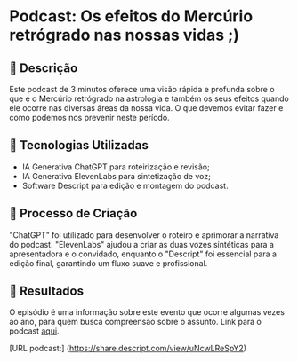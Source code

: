 # Podcast: Os efeitos do Mercúrio retrógrado nas nossas vidas ;)

## 📒 Descrição
Este podcast de 3 minutos oferece uma visão rápida e profunda sobre o que é o Mercúrio retrógrado na astrologia e também os seus efeitos quando ele ocorre nas diversas áreas da nossa vida. O que devemos evitar fazer e como podemos nos prevenir neste período.

## 🤖 Tecnologias Utilizadas
- IA Generativa ChatGPT para roteirização e revisão;
- IA Generativa ElevenLabs para sintetização de voz;
- Software Descript para edição e montagem do podcast.

## 🧐 Processo de Criação
"ChatGPT" foi utilizado para desenvolver o roteiro e aprimorar a narrativa do podcast. "ElevenLabs" ajudou a criar as duas vozes sintéticas para a apresentadora e o convidado, enquanto o "Descript" foi essencial para a edição final, garantindo um fluxo suave e profissional.

## 🚀 Resultados
O episódio é uma informação sobre este evento que ocorre algumas vezes ao ano, para quem busca compreensão sobre o assunto.
Link para o podcast [aqui](https://share.descript.com/view/uNcwLReSpY2).

[URL podcast:] (https://share.descript.com/view/uNcwLReSpY2)

